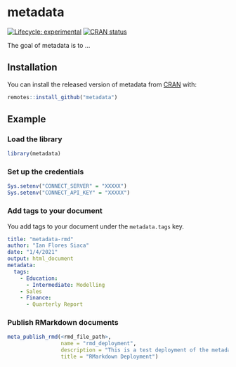 
<!-- README.md is generated from README.Rmd. Please edit that file -->

# metadata

<!-- badges: start -->

[![Lifecycle:
experimental](https://img.shields.io/badge/lifecycle-experimental-orange.svg)](https://www.tidyverse.org/lifecycle/#experimental)
[![CRAN
status](https://www.r-pkg.org/badges/version/metadata)](https://CRAN.R-project.org/package=metadata)
<!-- badges: end -->

The goal of metadata is to …

## Installation

You can install the released version of metadata from
[CRAN](https://CRAN.R-project.org) with:

``` r
remotes::install_github("metadata")
```

## Example

### Load the library

``` r
library(metadata)
```

### Set up the credentials

``` r
Sys.setenv("CONNECT_SERVER" = "XXXXX")
Sys.setenv("CONNECT_API_KEY" = "XXXXX")
```

### Add tags to your document

You add tags to your document under the `metadata.tags` key.

``` yaml
title: "metadata-rmd"
author: "Ian Flores Siaca"
date: "1/4/2021"
output: html_document
metadata:
  tags:
    - Education:
      - Intermediate: Modelling
    - Sales
    - Finance:
      - Quarterly Report
```

### Publish RMarkdown documents

``` r
meta_publish_rmd(<rmd_file_path>, 
                 name = "rmd_deployment",
                 description = "This is a test deployment of the metadata pkg",
                 title = "RMarkdown Deployment")
```
